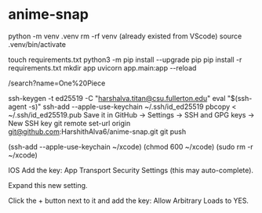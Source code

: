 # anime-snap

python -m venv .venv
rm -rf venv (already existed from VScode)
source .venv/bin/activate

touch requirements.txt
python3 -m pip install --upgrade pip
pip install -r requirements.txt
mkdir app
uvicorn app.main:app --reload

/search?name=One%20Piece

ssh-keygen -t ed25519 -C "harshalva.titan@csu.fullerton.edu"
eval "$(ssh-agent -s)"
ssh-add --apple-use-keychain ~/.ssh/id_ed25519
pbcopy < ~/.ssh/id_ed25519.pub
Save it in GitHub → Settings → SSH and GPG keys → New SSH key
git remote set-url origin git@github.com:HarshithAlva6/anime-snap.git
git push

(ssh-add --apple-use-keychain ~/xcode)
(chmod 600 ~/xcode)
(sudo rm -r ~/xcode)


IOS
Add the key: App Transport Security Settings (this may auto-complete).

Expand this new setting.

Click the + button next to it and add the key: Allow Arbitrary Loads to YES.